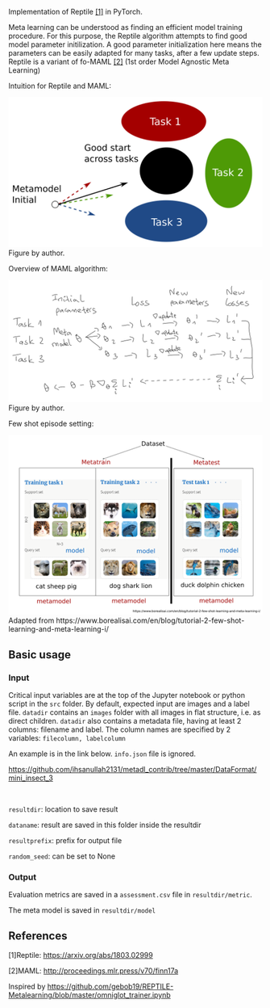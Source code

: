Implementation of Reptile <a href="#References">[1]</a> in PyTorch.

Meta learning can be understood as finding an efficient model training procedure.
For this purpose, the Reptile algorithm attempts to find good model parameter initilization.
A good parameter initialization here means the parameters can be easily adapted for many tasks, after a few update steps.
Reptile is a variant of fo-MAML <a href="#References">[2]</a> (1st order Model Agnostic Meta Learning)

Intuition for Reptile and MAML:
<div>
<img src="fig/maml-intuition.png" width=600>
</div>
Figure by author.

Overview of MAML algorithm:
<div>
<img src="fig/maml-algorithm.png" width=600>
</div>
Figure by author.

Few shot episode setting:
<div>
<img src="fig/few-shot-episode.png" width=600>
</div>
Adapted from https://www.borealisai.com/en/blog/tutorial-2-few-shot-learning-and-meta-learning-i/


## Basic usage

### Input

Critical input variables are at the top of the Jupyter notebook or python script in the `src` folder.
By default, expected input are images and a label file.
`datadir` contains an `images` folder with all images in flat structure, i.e. as direct children.
`datadir` also contains a metadata file, having at least 2 columns: filename and label.
The column names are specified by 2 variables: 
`filecolumn, labelcolumn`

An example is in the link below. `info.json` file is ignored.

https://github.com/ihsanullah2131/metadl_contrib/tree/master/DataFormat/mini_insect_3

<br>

`resultdir`: location to save result

`dataname`: result are saved in this folder inside the resultdir

`resultprefix`: prefix for output file
 
 `random_seed`: can be set to None

### Output

Evaluation metrics are saved in a `assessment.csv` file in `resultdir/metric`.

The meta model is saved in `resultdir/model`

## References

[1]Reptile:
https://arxiv.org/abs/1803.02999

[2]MAML:
http://proceedings.mlr.press/v70/finn17a

Inspired by 
https://github.com/gebob19/REPTILE-Metalearning/blob/master/omniglot_trainer.ipynb
